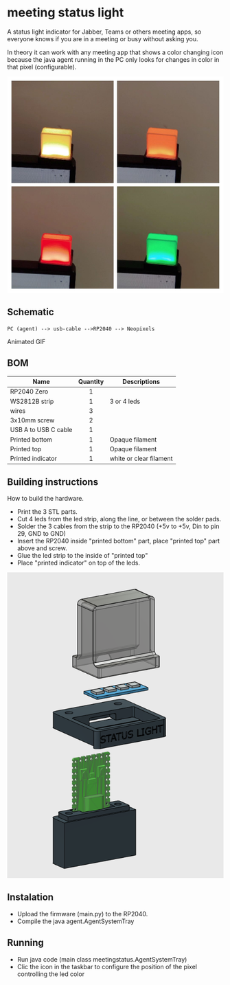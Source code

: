 # meeting status light
A status light indicator for Jabber, Teams or others meeting apps, so everyone knows if you are in a meeting or busy without asking you.

In theory it can work with any meeting app that shows a color changing icon because the java agent running in the PC only looks for changes in color in that pixel (configurable).

![Different status colors](https://raw.githubusercontent.com/sdedonatis/meeting-status-light/refs/heads/main/images/status%20examples.jpg)

## Schematic
	PC (agent) --> usb-cable -->RP2040 --> Neopixels

Animated GIF

## BOM
| Name                 | Quantity | Descriptions          |
| -------------------- | :------: | ----------------------|
| RP2040 Zero          |    1     |                       |
| WS2812B strip        |    1     |3 or 4 leds            |
| wires                |    3     |                       |
| 3x10mm screw         |    2     |                       |
| USB A to USB C cable |    1     |                       |
| Printed bottom       |    1     |Opaque filament        |
| Printed top          |    1     |Opaque filament        |
| Printed indicator    |    1     |white or clear filament|

## Building instructions
How to build the hardware. 
* Print the 3 STL parts.
* Cut 4 leds from the led strip, along the line, or between the solder pads.
* Solder the 3 cables from the strip to the RP2040 (+5v to +5v, Din to pin 29, GND to GND)
* Insert the RP2040 inside "printed bottom" part, place "printed top" part above and screw.
* Glue the led strip to the inside of "printed top"
* Place "printed indicator" on top of the leds.

![Aseemble](https://raw.githubusercontent.com/sdedonatis/meeting-status-light/refs/heads/main/images/assemble.png)

## Instalation
* Upload the firmware (main.py) to the RP2040.
* Compile the java agent.AgentSystemTray

## Running
* Run java code (main class meetingstatus.AgentSystemTray)
* Clic the icon in the taskbar to configure the position of the pixel controlling the led color
